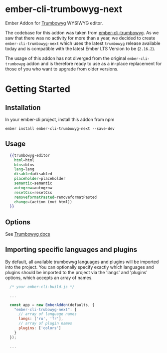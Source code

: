 # ember-cli-trumbowyg-next

Ember Addon for [Trumbowyg](https://alex-d.github.io/Trumbowyg/) WYSIWYG editor.

The codebase for this addon was taken from [ember-cli-trumbowyg](https://github.com/ipavelpetrov/ember-cli-trumbowyg). As we saw that there was no activity for more
than a year, we decided to create `ember-cli-trumbowyg-next` which uses the latest `trumbowyg` release available today and is compatible with the latest Ember LTS Version
to be (`2.16.2`).

The usage of this addon has not diverged from the original `ember-cli-trumbowyg` addon and is therefore ready to use as a in-place replacement for those of you who want
to upgrade from older versions.

# Getting Started

## Installation

In your ember-cli project, install this addon from npm 

```
ember install ember-cli-trumbowyg-next --save-dev
```

## Usage

```handlebars
  {{trumbowyg-editor
    html=html
    btns=btns
    lang=lang
    disabled=disabled
    placeholder=placeholder
    semantic=semantic
    autogrow=autogrow
    resetCss=resetCss
    removeformatPasted=removeformatPasted
    change=(action (mut html))
  }}
```

## Options 
See [Trumbowyg docs](https://alex-d.github.io/Trumbowyg/documentation.html)

## Importing specific languages and plugins
By default, all available trumbowyg languages and plugins will be imported into the project. You can optionally specify exactly which languages and plugins should be imported to the project via the 'langs' and 'plugins' options, which accepts an array of names.

```javascript
  /* your ember-cli-build.js */

  ...

  const app = new EmberAddon(defaults, {
    "ember-cli-trubowyg-next": {
      // array of language names
      langs: ['ru', 'fr'],
      // array of plugin names
      plugins: ['colors']
    }
  });

  ...

```
